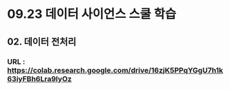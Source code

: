 # 09.23 데이터 사이언스 스쿨 학습

## 02. 데이터 전처리

### URL : https://colab.research.google.com/drive/16zjK5PPqYGgU7h1k63iyFBh6Lra9IyOz
